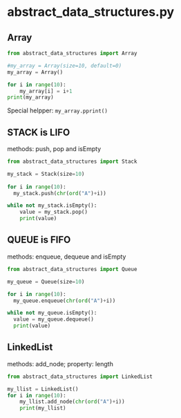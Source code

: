# abstract_data_structures.py

## Array
```python
from abstract_data_structures import Array

#my_array = Array(size=10, default=0)
my_array = Array()

for i in range(10):
    my_array[i] = i+1
print(my_array)
```
Special helpper: `my_array.pprint()`

## STACK is LIFO
methods: push, pop and isEmpty
```python
from abstract_data_structures import Stack

my_stack = Stack(size=10)
 
for i in range(10):
  my_stack.push(chr(ord("A")+i))

while not my_stack.isEmpty():
    value = my_stack.pop()
    print(value)
```


## QUEUE is FIFO
methods: enqueue, dequeue and isEmpty
```python
from abstract_data_structures import Queue

my_queue = Queue(size=10)

for i in range(10):
  my_queue.enqueue(chr(ord("A")+i))

while not my_queue.isEmpty():
  value = my_queue.dequeue()
  print(value)
```

## LinkedList
methods: add_node; property: length
```python
from abstract_data_structures import LinkedList

my_llist = LinkedList()
for i in range(10):
	my_llist.add_node(chr(ord("A")+i))
	print(my_llist)
```
